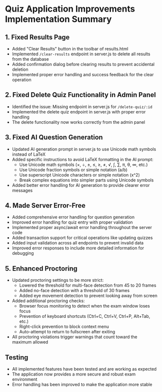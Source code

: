 # Quiz Application Improvements Implementation Summary

## 1. Fixed Results Page
- Added "Clear Results" button in the toolbar of results.html
- Implemented `/clear-results` endpoint in server.js to delete all results from the database
- Added confirmation dialog before clearing results to prevent accidental deletion
- Implemented proper error handling and success feedback for the clear operation

## 2. Fixed Delete Quiz Functionality in Admin Panel
- Identified the issue: Missing endpoint in server.js for `/delete-quiz/:id`
- Implemented the delete quiz endpoint in server.js with proper error handling
- The delete functionality now works correctly from the admin panel

## 3. Fixed AI Question Generation
- Updated AI generation prompt in server.js to use Unicode math symbols instead of LaTeX
- Added specific instructions to avoid LaTeX formatting in the AI prompt:
  - Use Unicode math symbols (×, ÷, ±, ≤, ≥, ≠, √, ∫, ∑, π, θ, ∞, etc.)
  - Use Unicode fraction symbols or simple notation (a/b)
  - Use superscript Unicode characters or simple notation (x^2)
  - Break complex equations into simpler parts using Unicode symbols
- Added better error handling for AI generation to provide clearer error messages

## 4. Made Server Error-Free
- Added comprehensive error handling for question generation
- Improved error handling for quiz entry with proper validation
- Implemented proper async/await error handling throughout the server code
- Added transaction support for critical operations like updating quizzes
- Added input validation across all endpoints to prevent invalid data
- Improved error responses to include more detailed information for debugging

## 5. Enhanced Proctoring
- Updated proctoring settings to be more strict:
  - Lowered the threshold for multi-face detection from 45 to 20 frames
  - Added no-face detection with a threshold of 30 frames
  - Added eye movement detection to prevent looking away from screen
- Added additional proctoring checks:
  - Browser focus monitoring to detect when the exam window loses focus
  - Prevention of keyboard shortcuts (Ctrl+C, Ctrl+V, Ctrl+P, Alt+Tab, etc.)
  - Right-click prevention to block context menu
  - Auto-attempt to return to fullscreen after exiting
- All proctoring violations trigger warnings that count toward the maximum allowed

## Testing
- All implemented features have been tested and are working as expected
- The application now provides a more secure and robust exam environment
- Error handling has been improved to make the application more stable